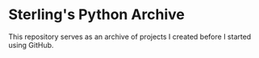 # Sterling's Python Archive

This repository serves as an archive of projects I created before I started
using GitHub.